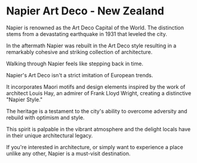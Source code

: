 # Napier Art Deco - New Zealand
<Gallery album=2 sliceStart=0 sliceEnd=1 />

Napier is renowned as the Art Deco Capital of the World. The distinction stems from a devastating earthquake in 1931 that leveled the city.  

<Gallery album=2 sliceStart=1 sliceEnd=2 />

In the aftermath Napier was rebuilt in the Art Deco style resulting in a remarkably cohesive and striking collection of architecture. 

<Gallery album=2 sliceStart=2 sliceEnd=3 />

Walking through Napier feels like stepping back in time. 

<Gallery album=2 sliceStart=3 sliceEnd=4 />

Napier's Art Deco isn't a strict imitation of European trends. 

It incorporates Maori motifs and design elements inspired by the work of architect Louis Hay, an admirer of Frank Lloyd Wright, creating a distinctive "Napier Style." 

<Gallery album=2 sliceStart=4 sliceEnd=5 />

The heritage is a testament to the city's ability to overcome adversity and rebuild with optimism and style. 

<Gallery album=2 sliceStart=5 sliceEnd=6 />

This spirit is palpable in the vibrant atmosphere and the delight locals have in their unique architectural legacy.

<Gallery album=2 sliceStart=6 sliceEnd=7 />

If you're interested in architecture, or simply want to experience a place unlike any other, Napier is a must-visit destination.

<Gallery album=2 display=2 sliceStart=7 sliceEnd=15 />